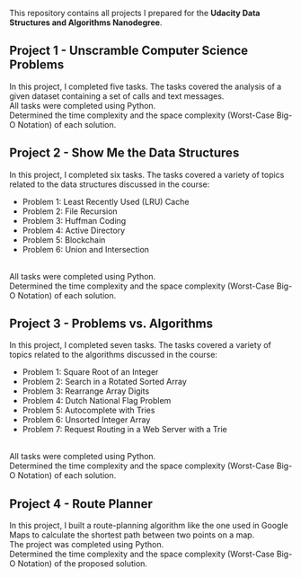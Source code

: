 This repository contains all projects I prepared for the **Udacity Data Structures and Algorithms Nanodegree**.

## Project 1 - Unscramble Computer Science Problems
In this project, I completed five tasks. The tasks covered the analysis of a given dataset containing a set of calls and text messages.
<br />
All tasks were completed using Python. 
<br />
Determined the time complexity and the space complexity (Worst-Case Big-O Notation) of each solution.

## Project 2 - Show Me the Data Structures
In this project, I completed six tasks. The tasks covered a variety of topics related to the data structures discussed in the course:
* Problem 1: Least Recently Used (LRU) Cache
* Problem 2: File Recursion
* Problem 3: Huffman Coding
* Problem 4: Active Directory
* Problem 5: Blockchain
* Problem 6: Union and Intersection 
<br />
All tasks were completed using Python. 
<br />
Determined the time complexity and the space complexity (Worst-Case Big-O Notation) of each solution.

## Project 3 - Problems vs. Algorithms
In this project, I completed seven tasks. The tasks covered a variety of topics related to the algorithms discussed in the course:
* Problem 1: Square Root of an Integer
* Problem 2: Search in a Rotated Sorted Array
* Problem 3: Rearrange Array Digits
* Problem 4: Dutch National Flag Problem
* Problem 5: Autocomplete with Tries
* Problem 6: Unsorted Integer Array
* Problem 7: Request Routing in a Web Server with a Trie
<br />
All tasks were completed using Python. 
<br />
Determined the time complexity and the space complexity (Worst-Case Big-O Notation) of each solution.

## Project 4 - Route Planner
In this project, I built a route-planning algorithm like the one used in Google Maps to calculate the shortest path between two points on a map.
<br />
The project was completed using Python.
<br />
Determined the time complexity and the space complexity (Worst-Case Big-O Notation) of the proposed solution.
